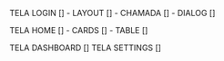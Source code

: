 
TELA LOGIN          []
    - LAYOUT    []
    - CHAMADA   []
    - DIALOG    []

TELA HOME           []
    - CARDS     []
    - TABLE     []

TELA DASHBOARD      []
TELA SETTINGS       [] 